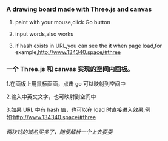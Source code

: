 ### A drawing board made with Three.js and canvas

1. paint with your mouse,click Go button

2. input words,also works

3. if hash exists in URL,you can see the it when page load,for example,http://www.134340.space/#three


### 一个 Three.js 和 canvas 实现的空间内画板。

1.在画板上用鼠标画画，点击 go 可以映射到空间中

2.输入中英文文字，也可映射到空间中

3.如果 URL 中有 hash 值，也可以在 load 时直接进入效果,例如:http://www.134340.space/#three

###### 两块钱的域名买多了，随便解析一个上去耍耍



